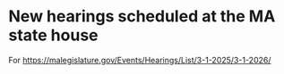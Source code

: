 # New hearings scheduled at the MA state house

For https://malegislature.gov/Events/Hearings/List/3-1-2025/3-1-2026/
